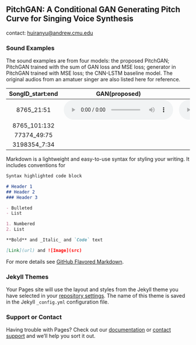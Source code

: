 [comment]: <> (This is a comment, it will not be included)
[comment]: <> (in  the output file unless you use it in)
[comment]: <> (a reference style link.)

## PitchGAN: A Conditional GAN Generating Pitch Curve for Singing Voice Synthesis
contact: huiranyu@andrew.cmu.edu
### Sound Examples

The sound examples are from four models: the proposed PitchGAN; PitchGAN trained with the sum of GAN loss and MSE loss; generator in PitchGAN trained with MSE loss; the CNN-LSTM baseline model. The original audios from an amatuer singer are also listed here for reference.

|  SongID_start:end   | GAN(proposed) | GAN + MSE | Generator + MSE | CNN-LSTM + MSE  | Origin Audio |
|  :----:             | :----:        | :----:    | :----:          | :----:          | :----:       |
| 8765_21:51          | <audio src="test_set/8765_21_51/gan.mp3" controls></audio> | <audio src="test_set/8765_21_51/ganmse.mp3" controls></audio> | <audio src="test_set/8765_21_51/mse.mp3" controls></audio> | <audio src="test_set/8765_21_51/baseline.mp3" controls></audio> | <audio src="test_set/8765_21_51/origin.mp3" controls></audio> |
| 8765_101:132        | | | | | |
| 77374_49:75         | | | | | |
| 3198354_7:34        | | | | | |

Markdown is a lightweight and easy-to-use syntax for styling your writing. It includes conventions for

```markdown
Syntax highlighted code block

# Header 1
## Header 2
### Header 3

- Bulleted
- List

1. Numbered
2. List

**Bold** and _Italic_ and `Code` text

[Link](url) and ![Image](src)
```

For more details see [GitHub Flavored Markdown](https://guides.github.com/features/mastering-markdown/).

### Jekyll Themes

Your Pages site will use the layout and styles from the Jekyll theme you have selected in your [repository settings](https://github.com/ella-granger/ella-granger.github.io/settings/pages). The name of this theme is saved in the Jekyll `_config.yml` configuration file.

### Support or Contact

Having trouble with Pages? Check out our [documentation](https://docs.github.com/categories/github-pages-basics/) or [contact support](https://support.github.com/contact) and we’ll help you sort it out.
